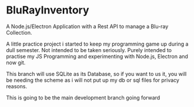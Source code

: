 # BluRayInventory
A Node.js/Electron Application with a Rest API to manage a Blu-ray Collection.


A little practice project i started to keep my programming game up during a dull semester. Not intended to be taken seriously.
Purely intended to practise my JS Programming and experimenting with Node.js, Electron and now git. 

This branch will use SQLite as its Database, so if you want to us it, you will be needing the scheme as i will not put up my db or sql files for
privacy reasons. 


This is going to be the main development branch going forward